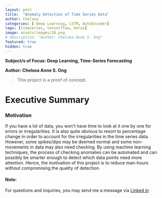 ```yaml
---
layout: post
title:  "Anomaly Detection of Time Series Data"
author: Chelsea
categories: [ Deep Learning, LSTM, AutoEncoder]
tags: [timeseries, tensorflow, keras]
image: assets/images/18.png
# description: "Author: Chelsea Anne S. Ong"
featured: true
hidden: true
---
```

**Subject/s of Focus: Deep Learning, Time-Series Forecasting**

**Author: Chelsea Anne S. Ong**

>This project is a proof of concept.

# Executive Summary



### Motivation

If you have a lot of data, you won't have time to look at it one by one for errors or irregularities. It is also quite obvious to resort to percentage change in order to account for the irregularities in the time series data. However, some spikes/dips may be deemed normal and some non-movements in data may also need checking. By using machine learning techniques, the process of checking anomalies can be automated and can possibly be smarter enough to detect which data points need more attention. Hence, the motivation of this project is to reduce man-hours without compromising the quality of detection. 


#### Note:
For questions and inquiries, you may send me a message via [Linked in](https://www.linkedin.com/in/ongchelseaanne)


<!-- #### How to use?

It's actually really simple! Add the rating in your YAML front matter. It also supports halfs: -->

<!-- ```html
---
layout: post
title:  "Inception Movie"
author: john
categories: [ Jekyll, tutorial ]
tags: [red, yellow]
image: assets/images/11.jpg
description: "My review of Inception movie. Actors, directing and more."
rating: 4.5
---
``` -->
